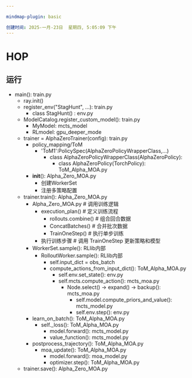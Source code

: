 ```yaml
---

mindmap-plugin: basic

创建时间: 2025-一月-23日  星期四, 5:05:09 下午
---
```


# HOP

## 运行
- main(): train.py
    - ray.init()
    - register_env("StagHunt", ...): train.py
        - class StagHunt() : env.py
    - ModelCatalog.register_custom_model(): train.py
        - MyModel: mcts_model
        - RLmodel: gpu_deeper_mode
    - trainer = AlphaZeroTrainer(config): train.py
        - policy_mapping/ToM
            - 'ToM1':PolicySpec(AlphaZeroPolicyWrapperClass,...)
                - class AlphaZeroPolicyWrapperClass(AlphaZeroPolicy):
                    - class AlphaZeroPolicy(TorchPolicy): ToM_Alpha_MOA.py
        - __init__(): Alpha_Zero_MOA.py
            - 创建WorkerSet
            - 注册多策略配置
    - trainer.train(): Alpha_Zero_MOA.py
        - Alpha_Zero_MOA.py  # 调用训练逻辑
            - execution_plan()  # 定义训练流程
                - rollouts.combine()  # 组合回合数据
                - ConcatBatches()  # 合并批次数据
                - TrainOneStep()  # 执行单步训练
            - 执行训练步骤  # 调用 TrainOneStep 更新策略和模型
        - WorkerSet.sample(): RLlib内部
            - RolloutWorker.sample(): RLlib内部
                - self.input_dict = obs_batch
                - compute_actions_from_input_dict(): ToM_Alpha_MOA.py
                    - self.env.set_state(): env.py
                    - self.mcts.compute_action(): mcts_moa.py
                        - Node.select() → expand() → backup(): mcts_moa.py
                            - self.model.compute_priors_and_value(): mcts_model.py
                            - self.env.step(): env.py
        - learn_on_batch(): ToM_Alpha_MOA.py
            - self._loss(): ToM_Alpha_MOA.py
                - model.forward(): mcts_model.py
                - value_function(): mcts_model.py
        - postprocess_trajectory(): ToM_Alpha_MOA.py
            - moa_update(): ToM_Alpha_MOA.py
                - model.forward(): moa_model.py
                - optimizer.step(): ToM_Alpha_MOA.py
    - trainer.save(): Alpha_Zero_MOA.py